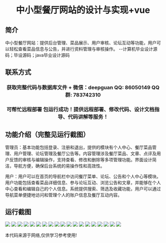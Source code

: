 <p><h1 align="center">中小型餐厅网站的设计与实现+vue</h1></p>

## 简介
中小型餐厅网站：提供后台管理、菜品展示、用户审核、论坛互动等功能，用户可以轻松查看菜品信息与公告，并进行资料管理与审核操作。    --计算机毕业设计源码；毕设源码；java毕业设计源码


## 联系方式
<p><h3 align="center">获取完整代码与数据库文件 + 微信：deepguan QQ: 86050149 QQ群: 783742310</h3></p>
<p><h3 align="center">可帮忙远程部署 包运行成功！提供远程部署、修改代码、设计文档指导、代码讲解等服务！</h3></p>

## 功能介绍（完整见运行截图）
管理员：基本功能包括登录、注册和退出，提供的模块有个人中心、餐厅菜品管理、用户管理、论坛管理及餐厅公告等。内容管理涉及餐厅菜品、文章、点评及用户反馈的审核与编辑操作，支持查看、修改和删除等多项管理功能。界面设计简洁，导航方便，确保后台系统的易操作性和高效性。

用户：用户可以在首页的导航栏中访问餐厅菜单、论坛、公告和个人中心等模块。用户功能包括查看菜品详细信息、参与论坛互动、浏览公告和文章，并能够在个人中心查看和编辑自己的个人信息。系统提供搜索、筛选及收藏功能，用户可以通过导航菜单便捷地访问和管理个人的账户信息及餐厅互动内容。


## 运行截图
![](https://bs-1329754181.cos.ap-shanghai.myqcloud.com/ssm/SmallMediumRestaurantWebsite/img/001.jpg)
![](https://bs-1329754181.cos.ap-shanghai.myqcloud.com/ssm/SmallMediumRestaurantWebsite/img/002.jpg)
![](https://bs-1329754181.cos.ap-shanghai.myqcloud.com/ssm/SmallMediumRestaurantWebsite/img/003.jpg)
![](https://bs-1329754181.cos.ap-shanghai.myqcloud.com/ssm/SmallMediumRestaurantWebsite/img/004.jpg)
![](https://bs-1329754181.cos.ap-shanghai.myqcloud.com/ssm/SmallMediumRestaurantWebsite/img/005.jpg)
![](https://bs-1329754181.cos.ap-shanghai.myqcloud.com/ssm/SmallMediumRestaurantWebsite/img/006.jpg)
![](https://bs-1329754181.cos.ap-shanghai.myqcloud.com/ssm/SmallMediumRestaurantWebsite/img/007.jpg)
![](https://bs-1329754181.cos.ap-shanghai.myqcloud.com/ssm/SmallMediumRestaurantWebsite/img/008.jpg)
![](https://bs-1329754181.cos.ap-shanghai.myqcloud.com/ssm/SmallMediumRestaurantWebsite/img/009.jpg)
![](https://bs-1329754181.cos.ap-shanghai.myqcloud.com/ssm/SmallMediumRestaurantWebsite/img/010.jpg)
![](https://bs-1329754181.cos.ap-shanghai.myqcloud.com/ssm/SmallMediumRestaurantWebsite/img/011.jpg)
![](https://bs-1329754181.cos.ap-shanghai.myqcloud.com/ssm/SmallMediumRestaurantWebsite/img/012.jpg)
![](https://bs-1329754181.cos.ap-shanghai.myqcloud.com/ssm/SmallMediumRestaurantWebsite/img/013.jpg)
![](https://bs-1329754181.cos.ap-shanghai.myqcloud.com/ssm/SmallMediumRestaurantWebsite/img/014.jpg)
![](https://bs-1329754181.cos.ap-shanghai.myqcloud.com/ssm/SmallMediumRestaurantWebsite/img/015.jpg)
![](https://bs-1329754181.cos.ap-shanghai.myqcloud.com/ssm/SmallMediumRestaurantWebsite/img/016.jpg)
![](https://bs-1329754181.cos.ap-shanghai.myqcloud.com/ssm/SmallMediumRestaurantWebsite/img/017.jpg)
![](https://bs-1329754181.cos.ap-shanghai.myqcloud.com/ssm/SmallMediumRestaurantWebsite/img/018.jpg)
![](https://bs-1329754181.cos.ap-shanghai.myqcloud.com/ssm/SmallMediumRestaurantWebsite/img/019.jpg)

<p>本代码来源于网络,仅供学习参考使用!</p>
